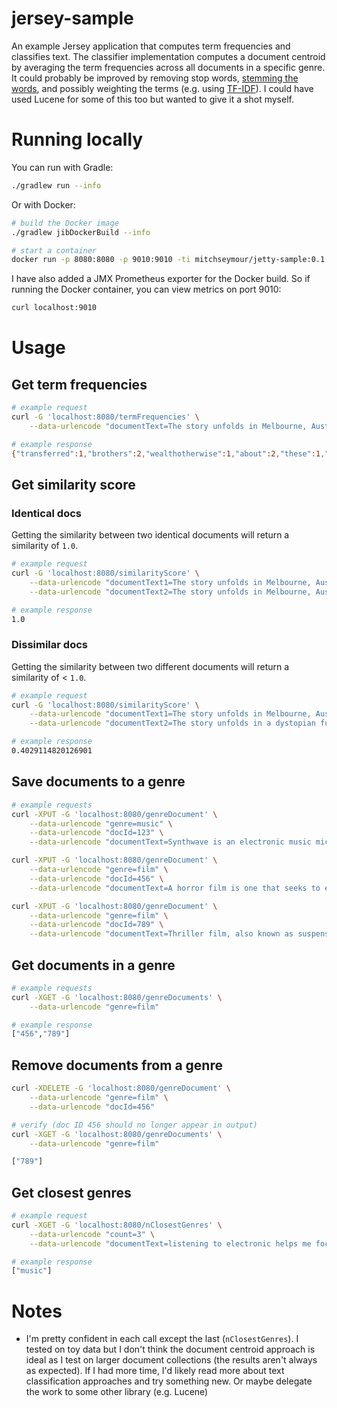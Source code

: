 # jersey-sample
An example Jersey application that computes term frequencies and classifies text. The classifier implementation computes a document centroid by averaging the term frequencies across all documents in a specific genre. It could probably be improved by removing stop words, [stemming the words][stem], and possibly weighting the terms (e.g. using [TF-IDF][tf-idf]). I could have used Lucene for some of this too but wanted to give it a shot myself.

[tf-idf]: https://monkeylearn.com/blog/what-is-tf-idf/#:~:text=TF%2DIDF%20is%20a%20statistical,across%20a%20set%20of%20documents.
[stem]: https://nlp.stanford.edu/IR-book/html/htmledition/stemming-and-lemmatization-1.html

# Running locally
You can run with Gradle:
```sh
./gradlew run --info
```

Or with Docker:
```sh
# build the Docker image
./gradlew jibDockerBuild --info

# start a container
docker run -p 8080:8080 -p 9010:9010 -ti mitchseymour/jetty-sample:0.1.0
```

I have also added a JMX Prometheus exporter for the Docker build. So if running the Docker container, you can view metrics on port 9010:
```sh
curl localhost:9010
```

# Usage

## Get term frequencies
```sh
# example request
curl -G 'localhost:8080/termFrequencies' \
    --data-urlencode "documentText=The story unfolds in Melbourne, Australia with two spoilt rich brothers and best friends Robby (Amrinder Gill), Rolly (Honey Singh). Their businessman father is worried about the future of his irresponsible sons so he strikes a deal with them, by throwing the brats out of his house sending them to Punjab so that they can understand the realities of life and importance of their roots and heritage. The film is about how these two spoilt brothers arrive in Punjab and learn to live with the struggle, whilst being challenged by their father to come up with Rs.30 lakhs in 30 days in order to inherit his wealth.Otherwise the wealth would be transferred to charity which would be maintained by their father's secretary."

# example response
{"transferred":1,"brothers":2,"wealthotherwise":1,"about":2,"these":1,"that":1,"his":3,"would":2,"sons":1,"charity":1,"amrinder":1,"up":1,"maintained":1,"businessman":1,"melbourne":1,"struggle":1,"they":1,"order":1,"which":1,"punjab":2,"spoilt":2,"in":4,"robby":1,"unfolds":1,"understand":1,"come":1,"heritage":1,"them":2,"is":2,"australia":1,"being":1,"film":1,"roots":1,"friends":1,"realities":1,"singh":1,"lakhs":1,"fathers":1,"deal":1,"be":2,"importance":1,"father":2,"their":4,"brats":1,"best":1,"house":1,"two":2,"life":1,"out":1,"throwing":1,"how":1,"can":1,"gill":1,"secretary":1,"challenged":1,"arrive":1,"honey":1,"and":4,"by":3,"strikes":1,"irresponsible":1,"of":4,"sending":1,"worried":1,"so":2,"30":1,"live":1,"wealth":1,"a":1,"learn":1,"rolly":1,"rich":1,"rs30":1,"whilst":1,"the":7,"with":4,"future":1,"inherit":1,"days":1,"to":5,"he":1,"story":1}
```

## Get similarity score

### Identical docs
Getting the similarity between two identical documents will return a similarity of `1.0`.
```sh
# example request
curl -G 'localhost:8080/similarityScore' \
    --data-urlencode "documentText1=The story unfolds in Melbourne, Australia with two spoilt rich brothers." \
    --data-urlencode "documentText2=The story unfolds in Melbourne, Australia with two spoilt rich brothers."

# example response
1.0
```

### Dissimilar docs
Getting the similarity between two different documents will return a similarity of < `1.0`.
```sh
# example request
curl -G 'localhost:8080/similarityScore' \
    --data-urlencode "documentText1=The story unfolds in Melbourne, Australia with two spoilt rich brothers." \
    --data-urlencode "documentText2=The story unfolds in a dystopian future with a smoldering space craft"

# example response
0.4029114820126901
```

## Save documents to a genre
```sh
# example requests
curl -XPUT -G 'localhost:8080/genreDocument' \
    --data-urlencode "genre=music" \
    --data-urlencode "docId=123" \
    --data-urlencode "documentText=Synthwave is an electronic music microgenre that is based predominately on the music associated with action, science-fiction, and horror film soundtracks of the 1980s"

curl -XPUT -G 'localhost:8080/genreDocument' \
    --data-urlencode "genre=film" \
    --data-urlencode "docId=456" \
    --data-urlencode "documentText=A horror film is one that seeks to elicit fear in its audience for entertainment purposes"

curl -XPUT -G 'localhost:8080/genreDocument' \
    --data-urlencode "genre=film" \
    --data-urlencode "docId=789" \
    --data-urlencode "documentText=Thriller film, also known as suspense film or suspense thriller, is a broad film genre that evokes excitement and suspense in the audience"
```

## Get documents in a genre
```sh
# example requests
curl -XGET -G 'localhost:8080/genreDocuments' \
    --data-urlencode "genre=film"

# example response
["456","789"]
```

## Remove documents from a genre
```sh
curl -XDELETE -G 'localhost:8080/genreDocument' \
    --data-urlencode "genre=film" \
    --data-urlencode "docId=456"

# verify (doc ID 456 should no longer appear in output)
curl -XGET -G 'localhost:8080/genreDocuments' \
    --data-urlencode "genre=film"

["789"]
```

## Get closest genres
```sh
# example request
curl -XGET -G 'localhost:8080/nClosestGenres' \
    --data-urlencode "count=3" \
    --data-urlencode "documentText=listening to electronic helps me focus"

# example response
["music"]
```

# Notes
- I'm pretty confident in each call except the last (`nClosestGenres`). I tested on toy data but I don't think the document centroid approach is ideal as I test on larger document collections (the results aren't always as expected). If I had more time, I'd likely read more about text classification approaches and try something new. Or maybe delegate the work to some other library (e.g. Lucene)


